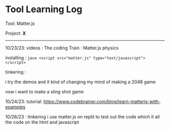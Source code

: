 # Tool Learning Log

Tool: Matter.js

Project: **X**

---

10/23/23:
videos : The coding Train : Matter.js physics 

installing : ```java <script src="matter.js" type="text/javascript"></script> ```

tinkering :

i try the demos and it kind of changing my mind of making a 2048 game

now i want to make a sling shot game




10/24/23:
 tutorial:  https://www.codebrainer.com/blog/learn-matterjs-with-examples 


 10/26/23 :
 tinkering i use matter.js on replit to test out the code which it all the code on the html and javascript         


<!-- 
* Links you used today (websites, videos, etc)
* Things you tried, progress you made, etc
* Challenges, a-ha moments, etc
* Questions you still have
* What you're going to try next
-->
